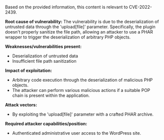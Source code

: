 Based on the provided information, this content is relevant to CVE-2022-2439.

**Root cause of vulnerability:**
The vulnerability is due to the deserialization of untrusted data through the 'upload[file]' parameter. Specifically, the plugin doesn't properly sanitize the file path, allowing an attacker to use a PHAR wrapper to trigger the deserialization of arbitrary PHP objects.

**Weaknesses/vulnerabilities present:**
- Deserialization of untrusted data
- Insufficient file path sanitization

**Impact of exploitation:**
- Arbitrary code execution through the deserialization of malicious PHP objects.
- The attacker can perform various malicious actions if a suitable POP chain is present within the application.

**Attack vectors:**
- By exploiting the 'upload[file]' parameter with a crafted PHAR archive.

**Required attacker capabilities/position:**
- Authenticated administrative user access to the WordPress site.